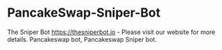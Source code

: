 # PancakeSwap-Sniper-Bot
The Sniper Bot https://thesniperbot.io - Please visit our website for more details. Pancakeswap bot, Pancakeswap Sniper bot.
